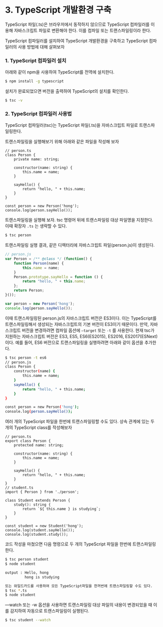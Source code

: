 # 3. TypeScript 개발환경 구축

TypeScript 파일(.ts)은 브라우저에서 동작하지 않으므로 TypeScript 컴파일러를 이용해 자바스크립트 파일로 변환해야 한다. 이를 컴파일 또는 트랜스파일링이라 한다.

TypeScript 컴파일러를 설치하여 TypeScript 개발환경을 구축하고 TypeScript 컴파일러의 사용 방법에 대해 살펴보자

### 1. TypeScript 컴파일러 설치

아래와 같이 npm을 사용하여 TypeScript를 전역에 설치한다.

```bash
$ npm install -g typescript
```

설치가 완료되었으면 버전을 출력하여 TypeScript의 설치를 확인한다.

```bash
$ tsc -v
```

### 2. TypeScript 컴파일러 사용법

TypeScript 컴파일러(tsc)는 TypeScript 파일(.ts)을 자바스크립트 파일로 트랜스파일링한다.

트랜스파일링을 실행해보기 위해 아래와 같은 파일을 작성해 보자

```tsx
// person.ts
class Person {
	private name: string;
	
	constructor(name: string) {
		this.name = name;
	}

	sayHello() {
		return "hello, " + this.name;
	}
}

const person = new Person('hong');
console.log(person.sayHello());
```

트랜스파일링을 실행해 보자. tsc 명령어 뒤에 트랜스파일링 대상 파일명을 지정한다. 이때 확장자 `.ts` 는 생략할 수 있다.

```bash
$ tsc person
```

트랜스파일링 실행 결과, 같은 디렉터리에 자바스크립트 파일(person.js)이 생성된다.

```jsx
// person.js
var Person = /** @class */ (function() {
	function Person(name) {
		this.name = name;
	}
	Person.prototype.sayHello = function () {
		return "hello, " + this.name;
	};
	return Person;
}());

var person = new Person('hong');
console.log(person.sayHello());
```

이때 트랜스파일링된 person.js의 자바스크립트 버전은 ES3이다. 이는 TypeScript를 트랜스파일링해서 생성되는 자바스크립트의 기본 버전이 ES3이기 때문이다. 만약, 자바스크립트 버전을 변경하려면 컴파일 옵션에 `—target` 또는 `-t` 를 사용한다. 현재 tsc가 지원하는 자바스크립트 버전은 ES3, ES5, ES6(ES2015), ES2016, ES2017(ESNext)이다. 예를 들어, ES6 버전으로 트랜스파일링을 실행하려면 아래와 같이 옵션을 추가한다.

```bash
$ tsc person -t es6
// person.js
class Person {
	constructor(name) {
		this.name = name;
	}
	sayHello() {
		return "hello, " + this.name;
	}
}

const person = new Person('hong');
console.log(person.sayHello());
```

여러 개의 TypeScript 파일을 한번에 트랜스파일링할 수도 있다. 상속 관계에 있는 두 개의 TypeScript class를 작성해보자

```tsx
// person.ts
export class Person {
	protected name: string;
	
	constructor(name: string) {
		this.name = name;
	}

	sayHello() {
		return "hello, " + this.name;
	}
}
// student.ts
import { Person } from './person';

class Student extends Person {
	study(): string {
		return `${ this.name } is studying`;
	}
}

const student = new Student('hong');
console.log(student.sayHello());
console.log(student.study());
```

코드 작성을 마쳤으면 다음 명령으로 두 개의 TypeScript 파일을 한번에 트랜스파일링 한다.

```bash
$ tsc person student
$ node student

output : Hello, hong
         hong is studying

또는 와일드카드를 사용하여 모든 TypeScript파일을 한꺼번에 트랜스파일링할 수도 있다.
$ tsc *.ts
$ node student 
```

—watch 또는 -w 옵션을 사용하면 트랜스파일링 대상 파일의 내용이 변경되었을 때 이를 감지하여 자동으로 트랜스파일링이 실행된다.

```bash
$ tsc student --watch
```